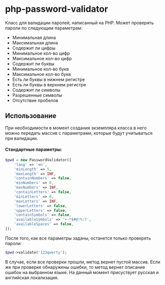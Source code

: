 # php-password-validator

Класс для валидации паролей, написанный на PHP. Может проверять пароли по следующим параметрам:
* Минимальная длина
* Максимальная длина
* Содержит ли цифры
* Минимальное кол-во цифр
* Максимальное кол-во цифр
* Содержит ли буквы
* Минимальное кол-во букв
* Максимальное кол-во букв
* Есть ли буквы в нижнем регистре
* Есть ли буквы в верхнем регистре
* Содержит ли символы
* Разрешенные символы
* Отсутствие пробелов

## Использование

При необходимости в момент создания экземпляра класса в него можно передать массив с параметрами, которые будут 
учитываться при валидации.

#### Стандартные параметры:

```php
$pwd = new PasswordValidator([
    'lang' => 'en',
    'minLength' => 5,
    'maxLength' => INF,
    'containNumbers' => false,
    'minNumbers' => 0,
    'maxNumbers' => INF,
    'containLetters' => false,
    'minLetters' => 0,
    'maxLetters' => INF,
    'lowerLetters' => false,
    'upperLetters' => false,
    'containSymbols' => false,
    'availableSymbols' => '+-*$#@!%:?',
    'availableSpaces' => false,
]);
```
После того, как все параметры заданы, останется только проверять пароли:
 
```php
$pwd->validate('123qwerty');
```

В случае, если все проверки прошли, метод вернет пустой массив. Если же при проверке обнаружены ошибки,
то метод вернет описание ошибок на выбранном языке. На данный момент присуствует русская и английская локализация.